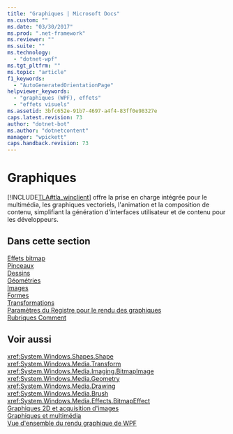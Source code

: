 ```yaml
---
title: "Graphiques | Microsoft Docs"
ms.custom: ""
ms.date: "03/30/2017"
ms.prod: ".net-framework"
ms.reviewer: ""
ms.suite: ""
ms.technology: 
  - "dotnet-wpf"
ms.tgt_pltfrm: ""
ms.topic: "article"
f1_keywords: 
  - "AutoGeneratedOrientationPage"
helpviewer_keywords: 
  - "graphiques (WPF), effets"
  - "effets visuels"
ms.assetid: 3bfc652e-91b7-4697-a4f4-83ff0e98327e
caps.latest.revision: 73
author: "dotnet-bot"
ms.author: "dotnetcontent"
manager: "wpickett"
caps.handback.revision: 73
---
```

# Graphiques
[!INCLUDE[TLA#tla_winclient](../../../../includes/tlasharptla-winclient-md.md)] offre la prise en charge intégrée pour le multimédia, les graphiques vectoriels, l'animation et la composition de contenu, simplifiant la génération d'interfaces utilisateur et de contenu pour les développeurs.  
  
## Dans cette section  
 [Effets bitmap](../../../../docs/framework/wpf/graphics-multimedia/bitmap-effects.md)  
 [Pinceaux](../../../../docs/framework/wpf/graphics-multimedia/brushes.md)  
 [Dessins](../../../../docs/framework/wpf/graphics-multimedia/drawings.md)  
 [Géométries](../../../../docs/framework/wpf/graphics-multimedia/geometries.md)  
 [Images](../../../../docs/framework/wpf/graphics-multimedia/images.md)  
 [Formes](../../../../docs/framework/wpf/graphics-multimedia/shapes.md)  
 [Transformations](../../../../docs/framework/wpf/graphics-multimedia/transformations.md)  
 [Paramètres du Registre pour le rendu des graphiques](../../../../docs/framework/wpf/graphics-multimedia/graphics-rendering-registry-settings.md)  
 [Rubriques Comment](../../../../docs/framework/wpf/graphics-multimedia/graphics-how-to-topics.md)  
  
## Voir aussi  
 <xref:System.Windows.Shapes.Shape>   
 <xref:System.Windows.Media.Transform>   
 <xref:System.Windows.Media.Imaging.BitmapImage>   
 <xref:System.Windows.Media.Geometry>   
 <xref:System.Windows.Media.Drawing>   
 <xref:System.Windows.Media.Brush>   
 <xref:System.Windows.Media.Effects.BitmapEffect>   
 [Graphiques 2D et acquisition d'images](../../../../docs/framework/wpf/advanced/optimizing-performance-2d-graphics-and-imaging.md)   
 [Graphiques et multimédia](../../../../docs/framework/wpf/graphics-multimedia/index.md)   
 [Vue d'ensemble du rendu graphique de WPF](../../../../docs/framework/wpf/graphics-multimedia/wpf-graphics-rendering-overview.md)
